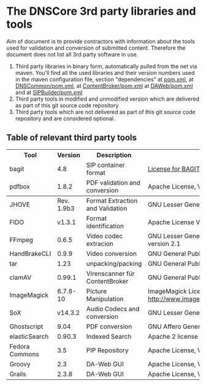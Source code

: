 # The DNSCore 3rd party libraries and tools

Aim of document is to provide contractors with information about the tools used for 
validation and conversion of submitted content. Therefore the document does not list all 3rd party software in use.

1. Third party libraries in binary form, automatically pulled from the net via maven. You'll find all the used libraries and their version numbers used in the maven configuration file, section "dependencies" at [pom.xml](https://github.com/da-nrw/DNSCore/blob/master/pom.xml), at [DNSCommon/pom.xml](https://github.com/da-nrw/DNSCore/blob/master/DNSCommon/pom.xml), at [ContentBroker/pom.xml](https://github.com/da-nrw/DNSCore/blob/master/ContentBroker/pom.xml) at [DAWeb/pom.xml](https://github.com/da-nrw/DNSCore/blob/master/DAWeb/pom.xml) and at [SIPBuilder/pom.xml](https://github.com/da-nrw/DNSCore/blob/master/SIP-Builder/pom.xml)
2. Third party tools in modified and unmodified version which are delivered as part of this git source code repository
3. Third party tools which are not delivered as part of this git source code repository and are considered optional. 


## Table of relevant third party tools

<table><thead>
<tr>
<th>Tool</th>
<th>Version</th>
<th>Description</th>
<th>License</th>
<tr>
<td>bagit</td>
<td>4.8</td>
<td>SIP container format</td>
<td><a href="https://github.com/LibraryOfCongress/bagit-java/blob/master/LICENSE.txt" >License for BAGIT Library (BIL)</a></td>
</tr>
<tr>
<td>pdfbox</td>
<td>1.8.2</td>
<td>PDF validation and conversion</td>
<td>Apache License, Version 2.0</td>
</tr>
</tr>
</thead><tbody>
<tr>
<td>JHOVE</td>
<td>Rev. 1.9b3</td>
<td>Format Extraction and Validation</td>
<td>GNU Lesser General Public License (LGPL).</td>
</tr>
<tr>
<td>FIDO</td>
<td>v1.3.1</td>
<td>Format identification</td>
<td>Apache License Version 2.0, January 2004</td>
</tr>
<tr>
<td>FFmpeg</td>
<td>0.6.5</td>
<td>Video codec extracion</td>
<td>GNU Lesser General Public License (LGPL) version 2.1</td>
</tr>
<tr>
<td>HandBrakeCLI</td>
<td>0.9.9</td>
<td>Video conversion</td>
<td>GNU General Public License, version 2</td>
</tr>
<tr>
<td>tar</td>
<td>1.23</td>
<td>unpacking/packing</td>
<td>GNU General Public License v3 or later</td>
</tr>
<td>clamAV</td>
<td>0.99.1</td>
<td>Virenscanner f&uumlr ContentBroker</td>
<td>GNU General Public License </td>
</tr>
<tr>
<td>ImageMagick</td>
<td>6.7.8-10</td>
<td>Picture Manipulation</td>
<td>ImageMagick License <a href="http://www.imagemagick.org/script/license.php">http://www.imagemagick.org/script/license.php</a></td>
</tr>
<tr>
<td>SoX</td>
<td>v14.3.2</td>
<td>Audio Codecs and conversion</td>
<td>GNU Lesser General Public License</td>
</tr>
<tr>
<td>Ghostscript</td>
<td>9.04</td>
<td>PDF conversion</td>
<td>GNU Affero General Public License</td>
</tr>
<tr>
<td>elasticSearch</td>
<td>0.90.3</td>
<td>Indexed Search</td>
<td>Apache 2 license</td>
</tr>
<tr>
<td>Fedora Commons</td>
<td>3.5</td>
<td>PIP Repository</td>
<td>Apache License, Version 2.0</td>
</tr>
<tr>
<td>Groovy</td>
<td>2.3</td>
<td>DA-Web GUI</td>
<td>Apache License, Version 2.0</td>
</tr>
<tr>
<tr>
<td>Grails</td>
<td>2.3.8</td>
<td>DA-Web GUI</td>
<td>Apache License, Version 2.0</td>
</tr>
</tbody></table>
